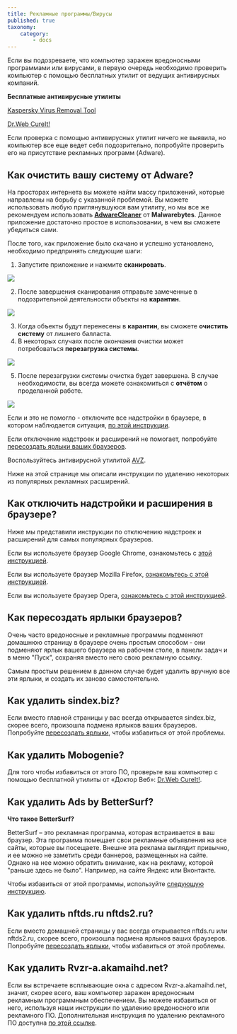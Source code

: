 ```yaml
---
title: Рекламные программы/Вирусы
published: true
taxonomy:
    category:
        - docs
---
```


Если вы подозреваете, что компьютер заражен вредоносными программами или вирусами, в первую очередь необходимо проверить компьютер с помощью бесплатных утилит от ведущих антивирусных компаний.

**Бесплатные антивирусные утилиты** 

[Kaspersky Virus Removal Tool](https://www.kaspersky.ru/downloads/thank-you/free-virus-removal-tool) 

[Dr.Web CureIt!](http://free.drweb.ru/cureit/)

Если проверка с помощью антивирусных утилит ничего не выявила, но компьютер все еще ведет себя подозрительно, попробуйте проверить его на присутствие рекламных программ (Adware).

## Как очистить вашу систему от Adware?

На просторах интернета вы можете найти массу приложений, которые направлены на борьбу с указанной проблемой. Вы можете использовать любую приглянувшуюся вам утилиту, но мы все же рекомендуем использовать **[AdwareCleaner](https://downloads.malwarebytes.com/file/adwcleaner)** от **Malwarebytes**. Данное приложение достаточно простое в использовании, в чем вы сможете убедиться сами.

После того, как приложение было скачано и успешно установлено, необходимо предпринять следующие шаги:

1) Запустите приложение и нажмите **cканировать**.

<img src="https://cdn.adguard.com/public/Adguard/kb/newscreenshots/Ru/Windows7.1/adwareru.png" />

2) После завершения сканирования отправьте замеченные в подозрительной деятельности объекты на **карантин**.

<img src="https://cdn.adguard.com/public/Adguard/kb/newscreenshots/Ru/Windows7.1/adware2ru.png" />

3) Когда объекты будут перенесены в **карантин**, вы сможете **очистить систему** от лишнего балласта.
4) В некоторых случаях после окончания очистки может потребоваться **перезагрузка системы**.

<img src="https://cdn.adguard.com/public/Adguard/kb/newscreenshots/Ru/Windows7.1/adware3.png" />

5) После перезагрузки системы очистка будет завершена. В случае необходимости, вы всегда можете ознакомиться с **отчётом** о проделанной работе.

<img src="https://cdn.adguard.com/public/Adguard/kb/newscreenshots/Ru/Windows7.1/adware4.png" />

Если и это не помогло - отключите все надстройки в браузере, в котором наблюдается ситуация, [по этой инструкции](#plugins).

Если отключение надстроек и расширений не помогает, попробуйте [пересоздать ярлыки ваших браузеров](#cuts).

Воспользуйтесь антивирусной утилитой [AVZ](http://www.z-oleg.com).

Ниже на этой странице мы описали инструкции по удалению некоторых из популярных рекламных расширений.

## Как отключить надстройки и расширения в браузере?

Ниже мы представили инструкции по отключению надстроек и расширений для самых популярных браузеров.

Если вы используете браузер Google Chrome, ознакомьтесь с [этой инструкцией](https://support.google.com/chrome_webstore/answer/2664769?visit_id=0-636210884632942904-4100722315&hl=ru&rd=2).

Если вы используете браузер Mozilla Firefox, [ознакомьтесь с этой инструкцией](https://support.mozilla.org/ru/kb/udalenie-dopolnenij).

Если вы используете браузер Opera, [ознакомьтесь с этой инструкцией](http://help.opera.com/Windows/11.50/ru/extensions.html).

<a name="cuts"></a>
## Как пересоздать ярлыки браузеров?

Очень часто вредоносные и рекламные программы подменяют домашнюю страницу в браузере очень простым способом - они подменяют ярлык вашего браузера на рабочем столе, в панели задач и в меню "Пуск", сохраняя вместо него свою рекламную ссылку.

Самым простым решением в данном случае будет удалить вручную все эти ярлыки, и создать их заново самостоятельно.

## Как удалить sindex.biz?

Если вместо главной страницы у вас всегда открывается sindex.biz, скорее всего, произошла подмена ярлыков ваших браузеров. Попробуйте [пересоздать ярлыки](#cuts), чтобы избавиться от этой проблемы.

## Как удалить Mobogenie?

Для того чтобы избавиться от этого ПО, проверьте ваш компьютер с помощью бесплатной утилиты от «Доктор Веб»: [Dr.Web CureIt!](http://free.drweb.ru/cureit/).

## Как удалить Ads by BetterSurf?

**Что такое BetterSurf?**

BetterSurf – это рекламная программа, которая встраивается в ваш браузер. Эта программа помещает свои рекламные объявления на все сайты, которые вы посещаете. Внешне эта реклама выглядит привычно, и ее можно не заметить среди баннеров, размещенных на сайте. Однако на нее можно обратить внимание, как на рекламу, которой "раньше здесь не было". Например, на сайте Яндекс или Вконтакте.

Чтобы избавиться от этой программы, используйте [следующую инструкцию](http://jestyanka.ru/vredonosnaya-reklama-bettersurf-i-sposoby-eyo-ustraneniya.html).

## Как удалить nftds.ru nftds2.ru?

Если вместо домашней страницы у вас всегда открывается nftds.ru или nftds2.ru, скорее всего, произошла подмена ярлыков ваших браузеров. Попробуйте [пересоздать ярлыки](#cuts), чтобы избавиться от этой проблемы.

## Как удалить Rvzr-a.akamaihd.net?

Если вы встречаете всплывающие окна с адресом Rvzr-a.akamaihd.net, значит, скорее всего, ваш компьютер заражен вредоносным рекламным программным обеспечением. Вы можете избавиться от него, используя наши инструкции по удалению вредоносного или рекламного ПО. Дополнительная инструкция по удалению рекламного ПО доступна [по этой ссылке](http://bedynet.ru/rvzr-a-akamaihd-net-pop-up-virus/).